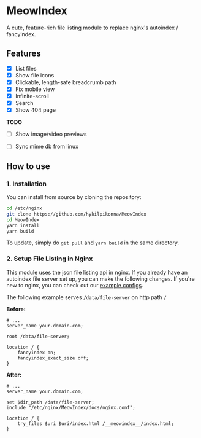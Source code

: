 # MeowIndex

A cute, feature-rich file listing module to replace nginx's autoindex / fancyindex.


## Features

* [x] List files
* [x] Show file icons
* [x] Clickable, length-safe breadcrumb path
* [x] Fix mobile view
* [x] Infinite-scroll
* [x] Search
* [x] Show 404 page

**TODO**

* [ ] Show image/video previews
* [ ] Sync mime db from linux


## How to use

### 1. Installation

You can install from source by cloning the repository:

```sh
cd /etc/nginx
git clone https://github.com/hykilpikonna/MeowIndex
cd MeowIndex
yarn install
yarn build
```

To update, simply do `git pull` and `yarn build` in the same directory.

### 2. Setup File Listing in Nginx

This module uses the json file listing api in nginx. If you already have an autoindex file server set up, you can make the following changes. If you're new to nginx, you can check out our [example configs](docs/examples).

The following example serves `/data/file-server` on http path `/`

**Before:**

```nginx
# ...
server_name your.domain.com;

root /data/file-server;

location / {
    fancyindex on;
    fancyindex_exact_size off;
}
```

**After:**

```nginx
# ...
server_name your.domain.com;

set $dir_path /data/file-server;
include "/etc/nginx/MeowIndex/docs/nginx.conf";

location / {
    try_files $uri $uri/index.html /__meowindex__/index.html;
}
```
